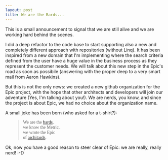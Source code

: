 ```yaml
---
layout: post
title: We are the Bards...
---
```


This is a small announcement to signal that we are still alive and we are 
working hard behind the scenes.

I did a deep refactor to the code base to start supporting also a new and 
completely different approach with repositories (without Linq). 
It has been inspired from a new domain that I'm implementing where the search 
criteria defined from the user have a huge value in the business process as 
they represent the customer needs. We will talk about this new step in the 
Epic's road as soon as possibile (answering with the proper deep to a very 
smart mail from Aaron Hawkins).

But this is not the only news: we created a new github organization for the 
Epic project, with the hope that other architects and developers will join our 
adventure (Yes, I'm talking about you!).
We are nerds, you know, and since the project is about Epic, we had no 
choice about the organization name.

A small joke has been born (who asked for a t-shirt?):

<blockquote style="margin-left:40px; font-family: serif;">
We are the <a href="https://github.com/bards" title="Epic bards">bards</a>,  <br/>
we know the Metric,  <br/>
we wrote the Epic  <br/>
of <a href="http://en.wikipedia.org/wiki/Software_architect#Ivory_towers" title="Do you know architards?">architards</a>.
</blockquote>

Ok, now you have a good reason to steer clear of Epic: we are really, really 
nerd! :-D


